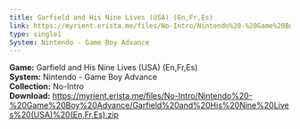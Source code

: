 ```yaml
---
title: Garfield and His Nine Lives (USA) (En,Fr,Es)
link: https://myrient.erista.me/files/No-Intro/Nintendo%20-%20Game%20Boy%20Advance/Garfield%20and%20His%20Nine%20Lives%20(USA)%20(En,Fr,Es).zip
type: single1
System: Nintendo - Game Boy Advance
---
```

<b>Game:</b> Garfield and His Nine Lives (USA) (En,Fr,Es)<br>
<b>System:</b> Nintendo - Game Boy Advance<br>
<b>Collection:</b> No-Intro<br>
<b>Download:</b> https://myrient.erista.me/files/No-Intro/Nintendo%20-%20Game%20Boy%20Advance/Garfield%20and%20His%20Nine%20Lives%20(USA)%20(En,Fr,Es).zip